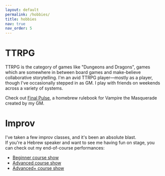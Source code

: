 ```yaml
---
layout: default
permalink: /hobbies/
title: hobbies
nav: true
nav_order: 5
---
```


# TTRPG
TTRPG is the category of games like "Dungeons and Dragons", games which are somewhere in between board games and make-believe collaborative storytelling.
I'm an avid TTRPG player—mostly as a player, though I've occasionally stepped in as GM. I play with friends on weekends across a variety of systems.

Check out [Final Pulse](https://www.drivethrurpg.com/en/product/515985/final-pulse), a homebrew rulebook for Vampire the Masquerade created by my GM.

# Improv
I've taken a few improv classes, and it's been an absolute blast.  
If you're a Hebrew speaker and want to see me having fun on stage, you can check out my end-of-course performances:
- [Beginner course show](https://www.youtube.com/watch?v=Tjzp0ZTLMPM)
- [Advanced course show](https://www.youtube.com/watch?v=a_NCWUyY-So)
- [Advanced+ course show](https://www.youtube.com/watch?v=50dqzHN4NVI)

[//]: # (# Some of my Favorite Things)

[//]: # (* **Video Games**: Outer Wilds, Fallout 4, Factorio, Stardew Valley, Return of the Obra Dinn)

[//]: # (* **Musicals**: Hadestown, Waitress, Into the Woods, West Side Story, Groundhog Day)

[//]: # (* **Books**: Name of the Wind, Project Hail Mary, The Kite Runner, Warbreaker, The Dispossessed, The Hunger Games &#40;especially the prequels&#41;)
